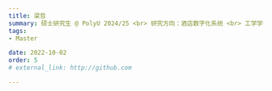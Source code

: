 ```yaml
---
title: 梁哲
summary: 硕士研究生 @ PolyU 2024/25 <br> 研究方向：酒店数字化系统 <br> 工学学士 (暨南大学)
tags:
- Master

date: 2022-10-02
order: 5
# external_link: http://github.com

---
```

